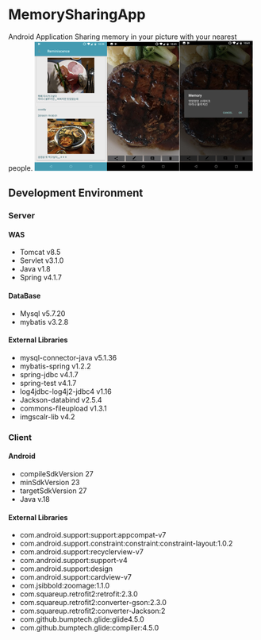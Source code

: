 # MemorySharingApp
Android Application 
Sharing memory in your picture with your nearest people.
![img1](./images/img1.png)![img2](./images/img2.png)![img3](./images/img3.png)
## Development Environment
### Server
#### WAS
* Tomcat v8.5
* Servlet v3.1.0
* Java v1.8
* Spring v4.1.7

#### DataBase
* Mysql v5.7.20
* mybatis v3.2.8

#### External Libraries
* mysql-connector-java v5.1.36
* mybatis-spring v1.2.2
* spring-jdbc v4.1.7
* spring-test v4.1.7
* log4jdbc-log4j2-jdbc4 v1.16
* Jackson-databind v2.5.4
* commons-fileupload v1.3.1
* imgscalr-lib v4.2

### Client
#### Android
* compileSdkVersion 27
* minSdkVersion 23
* targetSdkVersion 27
* Java v.18

#### External Libraries
* com.android.support:support:appcompat-v7
* com.android.support.constraint:constraint:constraint-layout:1.0.2
* com.android.support:recyclerview-v7
* com.android.support:support-v4
* com.android.support:design
* com.android.support:cardview-v7
* com.jsibbold:zoomage:1.1.0
* com.squareup.retrofit2:retrofit:2.3.0
* com.squareup.retrofit2:converter-gson:2.3.0
* com.squareup.retrofit2:converter-Jackson:2
* com.github.bumptech.glide:glide4.5.0
* com.github.bumptech.glide:compiler:4.5.0